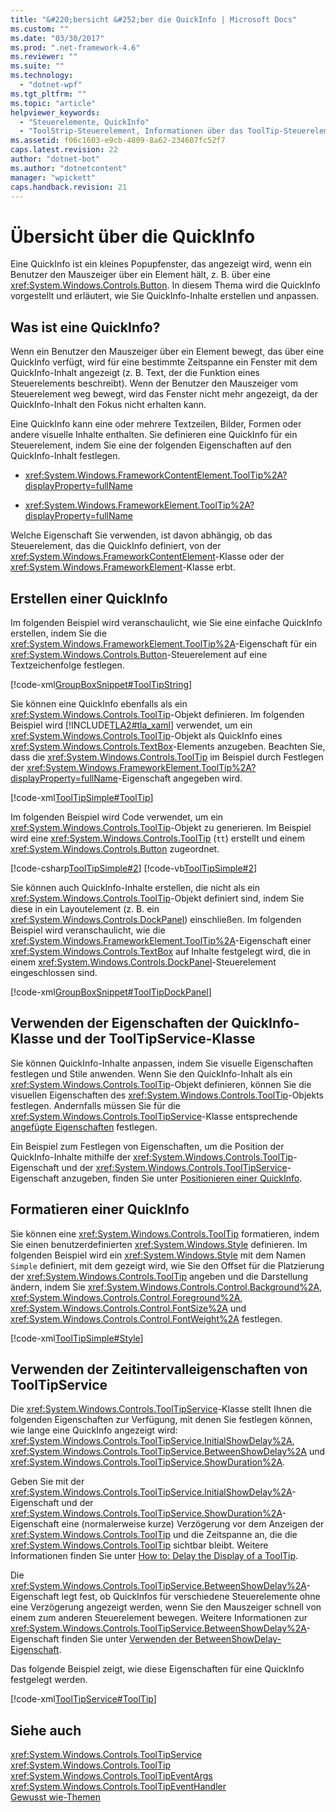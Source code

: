 ```yaml
---
title: "&#220;bersicht &#252;ber die QuickInfo | Microsoft Docs"
ms.custom: ""
ms.date: "03/30/2017"
ms.prod: ".net-framework-4.6"
ms.reviewer: ""
ms.suite: ""
ms.technology: 
  - "dotnet-wpf"
ms.tgt_pltfrm: ""
ms.topic: "article"
helpviewer_keywords: 
  - "Steuerelemente, QuickInfo"
  - "ToolStrip-Steuerelement, Informationen über das ToolTip-Steuerelement"
ms.assetid: f06c1603-e9cb-4809-8a62-234607fc52f7
caps.latest.revision: 22
author: "dotnet-bot"
ms.author: "dotnetcontent"
manager: "wpickett"
caps.handback.revision: 21
---
```

# &#220;bersicht &#252;ber die QuickInfo
Eine QuickInfo ist ein kleines Popupfenster, das angezeigt wird, wenn ein Benutzer den Mauszeiger über ein Element hält, z. B. über eine <xref:System.Windows.Controls.Button>.  In diesem Thema wird die QuickInfo vorgestellt und erläutert, wie Sie QuickInfo\-Inhalte erstellen und anpassen.  
  
   
  
<a name="what_is_a_tooltip"></a>   
## Was ist eine QuickInfo?  
 Wenn ein Benutzer den Mauszeiger über ein Element bewegt, das über eine QuickInfo verfügt, wird für eine bestimmte Zeitspanne ein Fenster mit dem QuickInfo\-Inhalt angezeigt \(z. B. Text, der die Funktion eines Steuerelements beschreibt\).  Wenn der Benutzer den Mauszeiger vom Steuerelement weg bewegt, wird das Fenster nicht mehr angezeigt, da der QuickInfo\-Inhalt den Fokus nicht erhalten kann.  
  
 Eine QuickInfo kann eine oder mehrere Textzeilen, Bilder, Formen oder andere visuelle Inhalte enthalten.  Sie definieren eine QuickInfo für ein Steuerelement, indem Sie eine der folgenden Eigenschaften auf den QuickInfo\-Inhalt festlegen.  
  
-   <xref:System.Windows.FrameworkContentElement.ToolTip%2A?displayProperty=fullName>  
  
-   <xref:System.Windows.FrameworkElement.ToolTip%2A?displayProperty=fullName>  
  
 Welche Eigenschaft Sie verwenden, ist davon abhängig, ob das Steuerelement, das die QuickInfo definiert, von der <xref:System.Windows.FrameworkContentElement>\-Klasse oder der <xref:System.Windows.FrameworkElement>\-Klasse erbt.  
  
<a name="create_tooltip"></a>   
## Erstellen einer QuickInfo  
 Im folgenden Beispiel wird veranschaulicht, wie Sie eine einfache QuickInfo erstellen, indem Sie die <xref:System.Windows.FrameworkElement.ToolTip%2A>\-Eigenschaft für ein <xref:System.Windows.Controls.Button>\-Steuerelement auf eine Textzeichenfolge festlegen.  
  
 [!code-xml[GroupBoxSnippet#ToolTipString](../../../../samples/snippets/csharp/VS_Snippets_Wpf/GroupBoxSnippet/CS/Window1.xaml#tooltipstring)]  
  
 Sie können eine QuickInfo ebenfalls als ein <xref:System.Windows.Controls.ToolTip>\-Objekt definieren.  Im folgenden Beispiel wird [!INCLUDE[TLA2#tla_xaml](../../../../includes/tla2sharptla-xaml-md.md)] verwendet, um ein <xref:System.Windows.Controls.ToolTip>\-Objekt als QuickInfo eines <xref:System.Windows.Controls.TextBox>\-Elements anzugeben.  Beachten Sie, dass die <xref:System.Windows.Controls.ToolTip> im Beispiel durch Festlegen der <xref:System.Windows.FrameworkElement.ToolTip%2A?displayProperty=fullName>\-Eigenschaft angegeben wird.  
  
 [!code-xml[ToolTipSimple#ToolTip](../../../../samples/snippets/csharp/VS_Snippets_Wpf/ToolTipSimple/CSharp/Pane1.xaml#tooltip)]  
  
 Im folgenden Beispiel wird Code verwendet, um ein <xref:System.Windows.Controls.ToolTip>\-Objekt zu generieren.  Im Beispiel wird eine <xref:System.Windows.Controls.ToolTip> \(`tt`\) erstellt und einem <xref:System.Windows.Controls.Button> zugeordnet.  
  
 [!code-csharp[ToolTipSimple#2](../../../../samples/snippets/csharp/VS_Snippets_Wpf/ToolTipSimple/CSharp/Pane1.xaml.cs#2)]
 [!code-vb[ToolTipSimple#2](../../../../samples/snippets/visualbasic/VS_Snippets_Wpf/ToolTipSimple/VisualBasic/Window1.xaml.vb#2)]  
  
 Sie können auch QuickInfo\-Inhalte erstellen, die nicht als ein <xref:System.Windows.Controls.ToolTip>\-Objekt definiert sind, indem Sie diese in ein Layoutelement \(z. B. ein <xref:System.Windows.Controls.DockPanel>\) einschließen.  Im folgenden Beispiel wird veranschaulicht, wie die <xref:System.Windows.FrameworkElement.ToolTip%2A>\-Eigenschaft einer <xref:System.Windows.Controls.TextBox> auf Inhalte festgelegt wird, die in einem <xref:System.Windows.Controls.DockPanel>\-Steuerelement eingeschlossen sind.  
  
 [!code-xml[GroupBoxSnippet#ToolTipDockPanel](../../../../samples/snippets/csharp/VS_Snippets_Wpf/GroupBoxSnippet/CS/Window1.xaml#tooltipdockpanel)]  
  
<a name="Using_the_ToolTip_and_ToolTipService_Properties"></a>   
## Verwenden der Eigenschaften der QuickInfo\-Klasse und der ToolTipService\-Klasse  
 Sie können QuickInfo\-Inhalte anpassen, indem Sie visuelle Eigenschaften festlegen und Stile anwenden.  Wenn Sie den QuickInfo\-Inhalt als ein <xref:System.Windows.Controls.ToolTip>\-Objekt definieren, können Sie die visuellen Eigenschaften des <xref:System.Windows.Controls.ToolTip>\-Objekts festlegen.  Andernfalls müssen Sie für die <xref:System.Windows.Controls.ToolTipService>\-Klasse entsprechende [angefügte Eigenschaften](GTMT) festlegen.  
  
 Ein Beispiel zum Festlegen von Eigenschaften, um die Position der QuickInfo\-Inhalte mithilfe der <xref:System.Windows.Controls.ToolTip>\-Eigenschaft und der <xref:System.Windows.Controls.ToolTipService>\-Eigenschaft anzugeben, finden Sie unter [Positionieren einer QuickInfo](../../../../docs/framework/wpf/controls/how-to-position-a-tooltip.md).  
  
<a name="StylingToolTip"></a>   
## Formatieren einer QuickInfo  
 Sie können eine <xref:System.Windows.Controls.ToolTip> formatieren, indem Sie einen benutzerdefinierten <xref:System.Windows.Style> definieren.  Im folgenden Beispiel wird ein <xref:System.Windows.Style> mit dem Namen `Simple` definiert, mit dem gezeigt wird, wie Sie den Offset für die Platzierung der <xref:System.Windows.Controls.ToolTip> angeben und die Darstellung ändern, indem Sie <xref:System.Windows.Controls.Control.Background%2A>, <xref:System.Windows.Controls.Control.Foreground%2A>, <xref:System.Windows.Controls.Control.FontSize%2A> und <xref:System.Windows.Controls.Control.FontWeight%2A> festlegen.  
  
 [!code-xml[ToolTipSimple#Style](../../../../samples/snippets/csharp/VS_Snippets_Wpf/ToolTipSimple/CSharp/Pane1.xaml#style)]  
  
<a name="UsingtheToolTipServiceTimeIntervalProperties"></a>   
## Verwenden der Zeitintervalleigenschaften von ToolTipService  
 Die <xref:System.Windows.Controls.ToolTipService>\-Klasse stellt Ihnen die folgenden Eigenschaften zur Verfügung, mit denen Sie festlegen können, wie lange eine QuickInfo angezeigt wird: <xref:System.Windows.Controls.ToolTipService.InitialShowDelay%2A>, <xref:System.Windows.Controls.ToolTipService.BetweenShowDelay%2A> und <xref:System.Windows.Controls.ToolTipService.ShowDuration%2A>.  
  
 Geben Sie mit der <xref:System.Windows.Controls.ToolTipService.InitialShowDelay%2A>\-Eigenschaft und der <xref:System.Windows.Controls.ToolTipService.ShowDuration%2A>\-Eigenschaft eine \(normalerweise kurze\) Verzögerung vor dem Anzeigen der <xref:System.Windows.Controls.ToolTip> und die Zeitspanne an, die die <xref:System.Windows.Controls.ToolTip> sichtbar bleibt.  Weitere Informationen finden Sie unter [How to: Delay the Display of a ToolTip](http://msdn.microsoft.com/de-de/618e05ef-f2bf-4a53-a0f4-aacb49918bd7).  
  
 Die <xref:System.Windows.Controls.ToolTipService.BetweenShowDelay%2A>\-Eigenschaft legt fest, ob QuickInfos für verschiedene Steuerelemente ohne eine Verzögerung angezeigt werden, wenn Sie den Mauszeiger schnell von einem zum anderen Steuerelement bewegen.  Weitere Informationen zur <xref:System.Windows.Controls.ToolTipService.BetweenShowDelay%2A>\-Eigenschaft finden Sie unter [Verwenden der BetweenShowDelay\-Eigenschaft](../../../../docs/framework/wpf/controls/how-to-use-the-betweenshowdelay-property.md).  
  
 Das folgende Beispiel zeigt, wie diese Eigenschaften für eine QuickInfo festgelegt werden.  
  
 [!code-xml[ToolTipService#ToolTip](../../../../samples/snippets/csharp/VS_Snippets_Wpf/ToolTipService/CSharp/Pane1.xaml#tooltip)]  
  
## Siehe auch  
 <xref:System.Windows.Controls.ToolTipService>   
 <xref:System.Windows.Controls.ToolTip>   
 <xref:System.Windows.Controls.ToolTipEventArgs>   
 <xref:System.Windows.Controls.ToolTipEventHandler>   
 [Gewusst wie\-Themen](../../../../docs/framework/wpf/controls/tooltip-how-to-topics.md)
